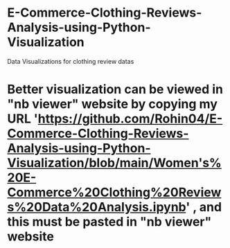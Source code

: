 # E-Commerce-Clothing-Reviews-Analysis-using-Python-Visualization
Data Visualizations for clothing review datas
 
# Better visualization can be viewed in "nb viewer" website by copying my URL 'https://github.com/Rohin04/E-Commerce-Clothing-Reviews-Analysis-using-Python-Visualization/blob/main/Women's%20E-Commerce%20Clothing%20Reviews%20Data%20Analysis.ipynb' ,  and this must be pasted in "nb viewer" website
